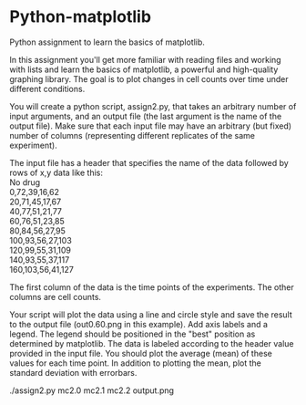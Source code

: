 # Python-matplotlib
Python assignment to learn the basics of matplotlib.

In this assignment you'll get more familiar with reading files and working with lists and learn the basics of matplotlib, a powerful and high-quality graphing library. The goal is to plot changes in cell counts over time under different conditions.

You will create a python script, assign2.py, that takes an arbitrary number of input arguments, and an output file (the last argument is the name of the output file). Make sure that each input file may have an arbitrary (but fixed) number of columns (representing different replicates of the same experiment).

The input file has a header that specifies the name of the data followed by rows of x,y data like this:  
No drug  
0,72,39,16,62  
20,71,45,17,67  
40,77,51,21,77  
60,76,51,23,85  
80,84,56,27,95  
100,93,56,27,103  
120,99,55,31,109  
140,93,55,37,117  
160,103,56,41,127  

The first column of the data is the time points of the experiments. The other columns are cell counts.

Your script will plot the data using a line and circle style and save the result to the output file (out0.60.png in this example).
Add axis labels and a legend. The legend should be positioned in the "best" position as determined by matplotlib. The data is labeled according to the header value provided in the input file. You should plot the average (mean) of these values for each time point. In addition to plotting the mean, plot the standard deviation with errorbars.

./assign2.py  mc2.0 mc2.1 mc2.2 output.png





